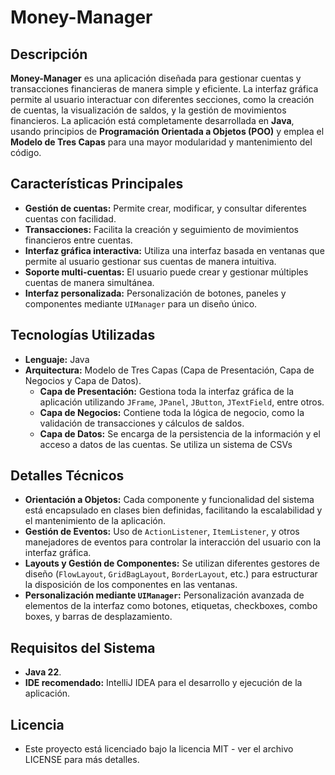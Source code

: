 # Money-Manager

## Descripción
**Money-Manager** es una aplicación diseñada para gestionar cuentas y transacciones financieras de manera simple y eficiente. La interfaz gráfica permite al usuario interactuar con diferentes secciones, como la creación de cuentas, la visualización de saldos, y la gestión de movimientos financieros. La aplicación está completamente desarrollada en **Java**, usando principios de **Programación Orientada a Objetos (POO)** y emplea el **Modelo de Tres Capas** para una mayor modularidad y mantenimiento del código.

## Características Principales
- **Gestión de cuentas:** Permite crear, modificar, y consultar diferentes cuentas con facilidad.
- **Transacciones:** Facilita la creación y seguimiento de movimientos financieros entre cuentas.
- **Interfaz gráfica interactiva:** Utiliza una interfaz basada en ventanas que permite al usuario gestionar sus cuentas de manera intuitiva.
- **Soporte multi-cuentas:** El usuario puede crear y gestionar múltiples cuentas de manera simultánea.
- **Interfaz personalizada:** Personalización de botones, paneles y componentes mediante `UIManager` para un diseño único.

## Tecnologías Utilizadas
- **Lenguaje:** Java
- **Arquitectura:** Modelo de Tres Capas (Capa de Presentación, Capa de Negocios y Capa de Datos).
  - **Capa de Presentación:** Gestiona toda la interfaz gráfica de la aplicación utilizando `JFrame`, `JPanel`, `JButton`, `JTextField`, entre otros.
  - **Capa de Negocios:** Contiene toda la lógica de negocio, como la validación de transacciones y cálculos de saldos.
  - **Capa de Datos:** Se encarga de la persistencia de la información y el acceso a datos de las cuentas. Se utiliza un sistema de CSVs

## Detalles Técnicos
- **Orientación a Objetos:** Cada componente y funcionalidad del sistema está encapsulado en clases bien definidas, facilitando la escalabilidad y el mantenimiento de la aplicación.
- **Gestión de Eventos:** Uso de `ActionListener`, `ItemListener`, y otros manejadores de eventos para controlar la interacción del usuario con la interfaz gráfica.
- **Layouts y Gestión de Componentes:** Se utilizan diferentes gestores de diseño (`FlowLayout`, `GridBagLayout`, `BorderLayout`, etc.) para estructurar la disposición de los componentes en las ventanas.
- **Personalización mediante `UIManager`:** Personalización avanzada de elementos de la interfaz como botones, etiquetas, checkboxes, combo boxes, y barras de desplazamiento.

## Requisitos del Sistema
- **Java 22**.
- **IDE recomendado:** IntelliJ IDEA  para el desarrollo y ejecución de la aplicación.

## Licencia
- Este proyecto está licenciado bajo la licencia MIT - ver el archivo LICENSE para más detalles.

